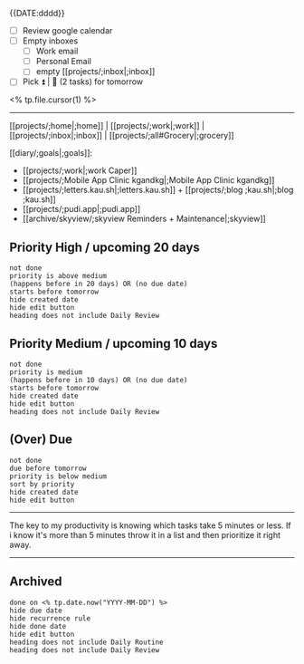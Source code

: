 {{DATE:dddd}}

- [ ] Review google calendar
- [ ] Empty inboxes
	- [ ] Work email
	- [ ] Personal Email
	- [ ] empty [[projects/;inbox|;inbox]] 
- [ ] Pick ⏫ | 🔼 (2 tasks) for tomorrow

<% tp.file.cursor(1) %>

---
[[projects/;home|;home]] | [[projects/;work|;work]] | [[projects/;inbox|;inbox]] | [[projects/;all#Grocery|;grocery]]

[[diary/;goals|;goals]]:
* [[projects/;work|;work Caper]]
* [[projects/;Mobile App Clinic kgandkg|;Mobile App Clinic kgandkg]]
* [[projects/;letters.kau.sh|;letters.kau.sh]]  + [[projects/;blog ;kau.sh|;blog ;kau.sh]]
* [[projects/;pudi.app|;pudi.app]]
* [[archive/skyview/;skyview Reminders + Maintenance|;skyview]]

## Priority High / upcoming 20 days
```tasks
not done
priority is above medium
(happens before in 20 days) OR (no due date)
starts before tomorrow
hide created date
hide edit button
heading does not include Daily Review
```
## Priority Medium / upcoming 10 days
```tasks
not done
priority is medium
(happens before in 10 days) OR (no due date)
starts before tomorrow
hide created date
hide edit button
heading does not include Daily Review
```
## (Over) Due
```tasks
not done
due before tomorrow
priority is below medium
sort by priority
hide created date
hide edit button
```

---

The key to my productivity is knowing which tasks take 5 minutes or less. If i know it's more than 5 minutes throw it in a list and then prioritize it right away.

---
## Archived
```tasks
done on <% tp.date.now("YYYY-MM-DD") %>
hide due date
hide recurrence rule
hide done date
hide edit button
heading does not include Daily Routine
heading does not include Daily Review
```
